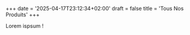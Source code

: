 +++
date = '2025-04-17T23:12:34+02:00'
draft = false
title = 'Tous Nos Produits'
+++

Lorem ispsum !
